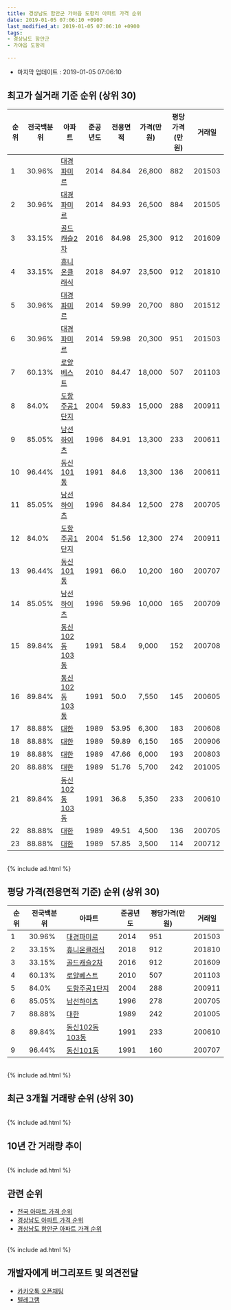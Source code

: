 ```yaml
---
title: 경상남도 함안군 가야읍 도항리 아파트 가격 순위
date: 2019-01-05 07:06:10 +0900
last_modified_at: 2019-01-05 07:06:10 +0900
tags:
- 경상남도 함안군
- 가야읍 도항리

---
```


* 마지막 업데이트 : 2019-01-05 07:06:10

## 최고가 실거래 기준 순위 (상위 30)


|순위|전국백분위|아파트|준공년도|전용면적|가격(만원)|평당가격(만원)|거래일|
|---|---|---|---|---|---|---|---|
|1|30.96%|[대경파미르](https://search.naver.com/search.naver?query=%EA%B2%BD%EC%83%81%EB%82%A8%EB%8F%84+%ED%95%A8%EC%95%88%EA%B5%B0+%EA%B0%80%EC%95%BC%EC%9D%8D+%EB%8F%84%ED%95%AD%EB%A6%AC+%EB%8C%80%EA%B2%BD%ED%8C%8C%EB%AF%B8%EB%A5%B4)|2014|84.84|26,800|882|201503|
|2|30.96%|[대경파미르](https://search.naver.com/search.naver?query=%EA%B2%BD%EC%83%81%EB%82%A8%EB%8F%84+%ED%95%A8%EC%95%88%EA%B5%B0+%EA%B0%80%EC%95%BC%EC%9D%8D+%EB%8F%84%ED%95%AD%EB%A6%AC+%EB%8C%80%EA%B2%BD%ED%8C%8C%EB%AF%B8%EB%A5%B4)|2014|84.93|26,500|884|201505|
|3|33.15%|[골드캐슬2차](https://search.naver.com/search.naver?query=%EA%B2%BD%EC%83%81%EB%82%A8%EB%8F%84+%ED%95%A8%EC%95%88%EA%B5%B0+%EA%B0%80%EC%95%BC%EC%9D%8D+%EB%8F%84%ED%95%AD%EB%A6%AC+%EA%B3%A8%EB%93%9C%EC%BA%90%EC%8A%AC2%EC%B0%A8)|2016|84.98|25,300|912|201609|
|4|33.15%|[휴니온클래식](https://search.naver.com/search.naver?query=%EA%B2%BD%EC%83%81%EB%82%A8%EB%8F%84+%ED%95%A8%EC%95%88%EA%B5%B0+%EA%B0%80%EC%95%BC%EC%9D%8D+%EB%8F%84%ED%95%AD%EB%A6%AC+%ED%9C%B4%EB%8B%88%EC%98%A8%ED%81%B4%EB%9E%98%EC%8B%9D)|2018|84.97|23,500|912|201810|
|5|30.96%|[대경파미르](https://search.naver.com/search.naver?query=%EA%B2%BD%EC%83%81%EB%82%A8%EB%8F%84+%ED%95%A8%EC%95%88%EA%B5%B0+%EA%B0%80%EC%95%BC%EC%9D%8D+%EB%8F%84%ED%95%AD%EB%A6%AC+%EB%8C%80%EA%B2%BD%ED%8C%8C%EB%AF%B8%EB%A5%B4)|2014|59.99|20,700|880|201512|
|6|30.96%|[대경파미르](https://search.naver.com/search.naver?query=%EA%B2%BD%EC%83%81%EB%82%A8%EB%8F%84+%ED%95%A8%EC%95%88%EA%B5%B0+%EA%B0%80%EC%95%BC%EC%9D%8D+%EB%8F%84%ED%95%AD%EB%A6%AC+%EB%8C%80%EA%B2%BD%ED%8C%8C%EB%AF%B8%EB%A5%B4)|2014|59.98|20,300|951|201503|
|7|60.13%|[로얄베스트](https://search.naver.com/search.naver?query=%EA%B2%BD%EC%83%81%EB%82%A8%EB%8F%84+%ED%95%A8%EC%95%88%EA%B5%B0+%EA%B0%80%EC%95%BC%EC%9D%8D+%EB%8F%84%ED%95%AD%EB%A6%AC+%EB%A1%9C%EC%96%84%EB%B2%A0%EC%8A%A4%ED%8A%B8)|2010|84.47|18,000|507|201103|
|8|84.0%|[도항주공1단지](https://search.naver.com/search.naver?query=%EA%B2%BD%EC%83%81%EB%82%A8%EB%8F%84+%ED%95%A8%EC%95%88%EA%B5%B0+%EA%B0%80%EC%95%BC%EC%9D%8D+%EB%8F%84%ED%95%AD%EB%A6%AC+%EB%8F%84%ED%95%AD%EC%A3%BC%EA%B3%B51%EB%8B%A8%EC%A7%80)|2004|59.83|15,000|288|200911|
|9|85.05%|[남선하이츠](https://search.naver.com/search.naver?query=%EA%B2%BD%EC%83%81%EB%82%A8%EB%8F%84+%ED%95%A8%EC%95%88%EA%B5%B0+%EA%B0%80%EC%95%BC%EC%9D%8D+%EB%8F%84%ED%95%AD%EB%A6%AC+%EB%82%A8%EC%84%A0%ED%95%98%EC%9D%B4%EC%B8%A0)|1996|84.91|13,300|233|200611|
|10|96.44%|[동신101동](https://search.naver.com/search.naver?query=%EA%B2%BD%EC%83%81%EB%82%A8%EB%8F%84+%ED%95%A8%EC%95%88%EA%B5%B0+%EA%B0%80%EC%95%BC%EC%9D%8D+%EB%8F%84%ED%95%AD%EB%A6%AC+%EB%8F%99%EC%8B%A0101%EB%8F%99)|1991|84.6|13,300|136|200611|
|11|85.05%|[남선하이츠](https://search.naver.com/search.naver?query=%EA%B2%BD%EC%83%81%EB%82%A8%EB%8F%84+%ED%95%A8%EC%95%88%EA%B5%B0+%EA%B0%80%EC%95%BC%EC%9D%8D+%EB%8F%84%ED%95%AD%EB%A6%AC+%EB%82%A8%EC%84%A0%ED%95%98%EC%9D%B4%EC%B8%A0)|1996|84.84|12,500|278|200705|
|12|84.0%|[도항주공1단지](https://search.naver.com/search.naver?query=%EA%B2%BD%EC%83%81%EB%82%A8%EB%8F%84+%ED%95%A8%EC%95%88%EA%B5%B0+%EA%B0%80%EC%95%BC%EC%9D%8D+%EB%8F%84%ED%95%AD%EB%A6%AC+%EB%8F%84%ED%95%AD%EC%A3%BC%EA%B3%B51%EB%8B%A8%EC%A7%80)|2004|51.56|12,300|274|200911|
|13|96.44%|[동신101동](https://search.naver.com/search.naver?query=%EA%B2%BD%EC%83%81%EB%82%A8%EB%8F%84+%ED%95%A8%EC%95%88%EA%B5%B0+%EA%B0%80%EC%95%BC%EC%9D%8D+%EB%8F%84%ED%95%AD%EB%A6%AC+%EB%8F%99%EC%8B%A0101%EB%8F%99)|1991|66.0|10,200|160|200707|
|14|85.05%|[남선하이츠](https://search.naver.com/search.naver?query=%EA%B2%BD%EC%83%81%EB%82%A8%EB%8F%84+%ED%95%A8%EC%95%88%EA%B5%B0+%EA%B0%80%EC%95%BC%EC%9D%8D+%EB%8F%84%ED%95%AD%EB%A6%AC+%EB%82%A8%EC%84%A0%ED%95%98%EC%9D%B4%EC%B8%A0)|1996|59.96|10,000|165|200709|
|15|89.84%|[동신102동103동](https://search.naver.com/search.naver?query=%EA%B2%BD%EC%83%81%EB%82%A8%EB%8F%84+%ED%95%A8%EC%95%88%EA%B5%B0+%EA%B0%80%EC%95%BC%EC%9D%8D+%EB%8F%84%ED%95%AD%EB%A6%AC+%EB%8F%99%EC%8B%A0102%EB%8F%99103%EB%8F%99)|1991|58.4|9,000|152|200708|
|16|89.84%|[동신102동103동](https://search.naver.com/search.naver?query=%EA%B2%BD%EC%83%81%EB%82%A8%EB%8F%84+%ED%95%A8%EC%95%88%EA%B5%B0+%EA%B0%80%EC%95%BC%EC%9D%8D+%EB%8F%84%ED%95%AD%EB%A6%AC+%EB%8F%99%EC%8B%A0102%EB%8F%99103%EB%8F%99)|1991|50.0|7,550|145|200605|
|17|88.88%|[대한](https://search.naver.com/search.naver?query=%EA%B2%BD%EC%83%81%EB%82%A8%EB%8F%84+%ED%95%A8%EC%95%88%EA%B5%B0+%EA%B0%80%EC%95%BC%EC%9D%8D+%EB%8F%84%ED%95%AD%EB%A6%AC+%EB%8C%80%ED%95%9C)|1989|53.95|6,300|183|200608|
|18|88.88%|[대한](https://search.naver.com/search.naver?query=%EA%B2%BD%EC%83%81%EB%82%A8%EB%8F%84+%ED%95%A8%EC%95%88%EA%B5%B0+%EA%B0%80%EC%95%BC%EC%9D%8D+%EB%8F%84%ED%95%AD%EB%A6%AC+%EB%8C%80%ED%95%9C)|1989|59.89|6,150|165|200906|
|19|88.88%|[대한](https://search.naver.com/search.naver?query=%EA%B2%BD%EC%83%81%EB%82%A8%EB%8F%84+%ED%95%A8%EC%95%88%EA%B5%B0+%EA%B0%80%EC%95%BC%EC%9D%8D+%EB%8F%84%ED%95%AD%EB%A6%AC+%EB%8C%80%ED%95%9C)|1989|47.66|6,000|193|200803|
|20|88.88%|[대한](https://search.naver.com/search.naver?query=%EA%B2%BD%EC%83%81%EB%82%A8%EB%8F%84+%ED%95%A8%EC%95%88%EA%B5%B0+%EA%B0%80%EC%95%BC%EC%9D%8D+%EB%8F%84%ED%95%AD%EB%A6%AC+%EB%8C%80%ED%95%9C)|1989|51.76|5,700|242|201005|
|21|89.84%|[동신102동103동](https://search.naver.com/search.naver?query=%EA%B2%BD%EC%83%81%EB%82%A8%EB%8F%84+%ED%95%A8%EC%95%88%EA%B5%B0+%EA%B0%80%EC%95%BC%EC%9D%8D+%EB%8F%84%ED%95%AD%EB%A6%AC+%EB%8F%99%EC%8B%A0102%EB%8F%99103%EB%8F%99)|1991|36.8|5,350|233|200610|
|22|88.88%|[대한](https://search.naver.com/search.naver?query=%EA%B2%BD%EC%83%81%EB%82%A8%EB%8F%84+%ED%95%A8%EC%95%88%EA%B5%B0+%EA%B0%80%EC%95%BC%EC%9D%8D+%EB%8F%84%ED%95%AD%EB%A6%AC+%EB%8C%80%ED%95%9C)|1989|49.51|4,500|136|200705|
|23|88.88%|[대한](https://search.naver.com/search.naver?query=%EA%B2%BD%EC%83%81%EB%82%A8%EB%8F%84+%ED%95%A8%EC%95%88%EA%B5%B0+%EA%B0%80%EC%95%BC%EC%9D%8D+%EB%8F%84%ED%95%AD%EB%A6%AC+%EB%8C%80%ED%95%9C)|1989|57.85|3,500|114|200712|


<br>
{% include ad.html %}
<br>

## 평당 가격(전용면적 기준) 순위 (상위 30)


|순위|전국백분위|아파트|준공년도|평당가격(만원)|거래일|
|---|---|---|---|---|---|
|1|30.96%|[대경파미르](https://search.naver.com/search.naver?query=%EA%B2%BD%EC%83%81%EB%82%A8%EB%8F%84+%ED%95%A8%EC%95%88%EA%B5%B0+%EA%B0%80%EC%95%BC%EC%9D%8D+%EB%8F%84%ED%95%AD%EB%A6%AC+%EB%8C%80%EA%B2%BD%ED%8C%8C%EB%AF%B8%EB%A5%B4)|2014|951|201503|
|2|33.15%|[휴니온클래식](https://search.naver.com/search.naver?query=%EA%B2%BD%EC%83%81%EB%82%A8%EB%8F%84+%ED%95%A8%EC%95%88%EA%B5%B0+%EA%B0%80%EC%95%BC%EC%9D%8D+%EB%8F%84%ED%95%AD%EB%A6%AC+%ED%9C%B4%EB%8B%88%EC%98%A8%ED%81%B4%EB%9E%98%EC%8B%9D)|2018|912|201810|
|3|33.15%|[골드캐슬2차](https://search.naver.com/search.naver?query=%EA%B2%BD%EC%83%81%EB%82%A8%EB%8F%84+%ED%95%A8%EC%95%88%EA%B5%B0+%EA%B0%80%EC%95%BC%EC%9D%8D+%EB%8F%84%ED%95%AD%EB%A6%AC+%EA%B3%A8%EB%93%9C%EC%BA%90%EC%8A%AC2%EC%B0%A8)|2016|912|201609|
|4|60.13%|[로얄베스트](https://search.naver.com/search.naver?query=%EA%B2%BD%EC%83%81%EB%82%A8%EB%8F%84+%ED%95%A8%EC%95%88%EA%B5%B0+%EA%B0%80%EC%95%BC%EC%9D%8D+%EB%8F%84%ED%95%AD%EB%A6%AC+%EB%A1%9C%EC%96%84%EB%B2%A0%EC%8A%A4%ED%8A%B8)|2010|507|201103|
|5|84.0%|[도항주공1단지](https://search.naver.com/search.naver?query=%EA%B2%BD%EC%83%81%EB%82%A8%EB%8F%84+%ED%95%A8%EC%95%88%EA%B5%B0+%EA%B0%80%EC%95%BC%EC%9D%8D+%EB%8F%84%ED%95%AD%EB%A6%AC+%EB%8F%84%ED%95%AD%EC%A3%BC%EA%B3%B51%EB%8B%A8%EC%A7%80)|2004|288|200911|
|6|85.05%|[남선하이츠](https://search.naver.com/search.naver?query=%EA%B2%BD%EC%83%81%EB%82%A8%EB%8F%84+%ED%95%A8%EC%95%88%EA%B5%B0+%EA%B0%80%EC%95%BC%EC%9D%8D+%EB%8F%84%ED%95%AD%EB%A6%AC+%EB%82%A8%EC%84%A0%ED%95%98%EC%9D%B4%EC%B8%A0)|1996|278|200705|
|7|88.88%|[대한](https://search.naver.com/search.naver?query=%EA%B2%BD%EC%83%81%EB%82%A8%EB%8F%84+%ED%95%A8%EC%95%88%EA%B5%B0+%EA%B0%80%EC%95%BC%EC%9D%8D+%EB%8F%84%ED%95%AD%EB%A6%AC+%EB%8C%80%ED%95%9C)|1989|242|201005|
|8|89.84%|[동신102동103동](https://search.naver.com/search.naver?query=%EA%B2%BD%EC%83%81%EB%82%A8%EB%8F%84+%ED%95%A8%EC%95%88%EA%B5%B0+%EA%B0%80%EC%95%BC%EC%9D%8D+%EB%8F%84%ED%95%AD%EB%A6%AC+%EB%8F%99%EC%8B%A0102%EB%8F%99103%EB%8F%99)|1991|233|200610|
|9|96.44%|[동신101동](https://search.naver.com/search.naver?query=%EA%B2%BD%EC%83%81%EB%82%A8%EB%8F%84+%ED%95%A8%EC%95%88%EA%B5%B0+%EA%B0%80%EC%95%BC%EC%9D%8D+%EB%8F%84%ED%95%AD%EB%A6%AC+%EB%8F%99%EC%8B%A0101%EB%8F%99)|1991|160|200707|


<br>
{% include ad.html %}
<br>

## 최근 3개월 거래량 순위 (상위 30)


<div style="width:100%;">
    <canvas id="deal_count_ranking" height="250"></canvas>
</div>


<script>
new Chart(document.getElementById("deal_count_ranking"), {
    type: 'horizontalBar',
    data: {
        labels: ['동신102동103동', '도항주공1단지', '남선하이츠'],
        datasets: [{
            label: '실거래 수',
            data: [2, 2, 1],
            borderColor: "rgba(255, 0, 128, 1)",
            backgroundColor: "rgba(255, 0, 128, 0.5)",
            fill: false,
        }]
    },
    options: {
        responsive: true,
        title: {
            display: true,
            text: '최근 3개월 거래량 순위'
        },
        tooltips: {
            mode: 'index',
            intersect: false,
            callbacks: {
                title: function(tooltipItems, data) {
                    return "실거래 수:";
                },
                label: function(tooltipItem, data) {
                    return data.labels[tooltipItem.index] + ": " + tooltipItem.xLabel;
                }
            }
        },
        hover: {
            mode: 'nearest',
            intersect: true
        },
        scales: {
            xAxes: [{
                display: true,
                scaleLabel: {
                    display: true,
                    labelString: '실거래 수'
                },
                ticks: {
                    suggestedMin: 0,
                }
            }],
            yAxes: [{
                display: true,
                ticks: {
                    autoSkip: false,
                    callback: function(value, index, values) {
                        if (value.length > 15)
                            return value.substr(0, 13) + "...";
                        else
                            return value;
                    }
                },
                scaleLabel: {
                    display: false,
                }
            }]
        }
    }
});

</script>


<br>
{% include ad.html %}
<br>

## 10년 간 거래량 추이


<div style="width:100%;">
    <canvas id="deal_progress" height="250"></canvas>
</div>

<script>
new Chart(document.getElementById("deal_progress"), {
    type: 'line',
    data: {
        labels: ['200901','200902','200903','200904','200905','200906','200907','200908','200909','200910','200911','200912','201001','201002','201003','201004','201005','201006','201007','201008','201009','201010','201011','201012','201101','201102','201103','201104','201105','201106','201107','201108','201109','201110','201111','201112','201201','201202','201203','201204','201205','201206','201207','201208','201209','201210','201211','201212','201301','201302','201303','201304','201305','201306','201307','201308','201309','201310','201311','201312','201401','201402','201403','201404','201405','201406','201407','201408','201409','201410','201411','201412','201501','201502','201503','201504','201505','201506','201507','201508','201509','201510','201511','201512','201601','201602','201603','201604','201605','201606','201607','201608','201609','201610','201611','201612','201701','201702','201703','201704','201705','201706','201707','201708','201709','201710','201711','201712','201801','201802','201803','201804','201805','201806','201807','201808','201809','201810','201811','201812','201901'],
        datasets: [{
            label: '실거래 수',
            pointRadius: 1,
            data: [2, 3, 8, 3, 1, 2, 6, 2, 5, 8, 24, 21, 10, 14, 10, 5, 17, 3, 6, 5, 2, 5, 4, 7, 8, 9, 11, 5, 6, 8, 8, 8, 9, 4, 6, 6, 2, 5, 5, 1, 2, 1, 3, 4, 7, 6, 4, 9, 5, 10, 4, 8, 9, 4, 2, 2, 7, 8, 5, 5, 3, 6, 4, 3, 7, 3, 3, 7, 5, 10, 7, 7, 5, 9, 14, 11, 13, 5, 5, 9, 7, 17, 12, 8, 7, 6, 9, 9, 7, 12, 6, 2, 5, 4, 6, 5, 7, 12, 10, 5, 3, 9, 3, 7, 5, 3, 6, 3, 4, 4, 1, 3, 4, 2, 0, 3, 5, 6, 3, 2, 0],
            borderColor: "rgba(255, 201, 14, 1)",
            backgroundColor: "rgba(255, 201, 14, 0.5)",
            fill: true,
        }]
    },
    options: {
        responsive: true,
        title: {
            display: true,
            text: '10년간 거래량 추이'
        },
        tooltips: {
            mode: 'index',
            intersect: false,
        },
        hover: {
            mode: 'nearest',
            intersect: true
        },
        scales: {
            xAxes: [{
                display: true,
                scaleLabel: {
                    display: true,
                    labelString: '년/월'
                }
            }],
            yAxes: [{
                display: true,
                ticks: {
                    suggestedMin: 0,
                },
                scaleLabel: {
                    display: true,
                    labelString: '실거래 수'
                }
            }]
        }
    }
});

</script>


<br>
{% include ad.html %}
<br>

## 관련 순위

- [전국 아파트 가격 순위](https://inasie.github.io/apt-ranking/전국)
- [경상남도 아파트 가격 순위](https://inasie.github.io/apt-ranking/경상남도)
- [경상남도 함안군 아파트 가격 순위](https://inasie.github.io/apt-ranking/경상남도-함안군)


<br>
{% include ad.html %}
<br>

## 개발자에게 버그리포트 및 의견전달

- [카카오톡 오픈채팅](https://open.kakao.com/o/gLJUAP4)
- [텔레그램](https://t.me/inasie)

